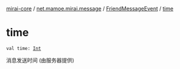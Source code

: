 [mirai-core](../../index.md) / [net.mamoe.mirai.message](../index.md) / [FriendMessageEvent](index.md) / [time](./time.md)

# time

`val time: `[`Int`](https://kotlinlang.org/api/latest/jvm/stdlib/kotlin/-int/index.html)

消息发送时间 (由服务器提供)


